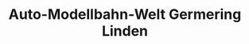---
title: "Auto-Modellbahn-Welt Germering Linden"
url: /germering/auto-modellbahn-welt-germering-linden/
shop: Spielzeug
---